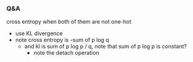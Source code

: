 ### Q&A

cross entropy when both of them are not one-hot
- use KL divergence
- note cross entropy is -sum of p log q
  - and kl is sum of p log p / q, note that sum of p log p is constant?
    - note the detach operation